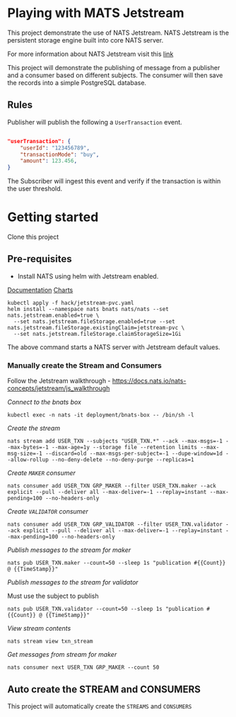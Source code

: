 # Playing with MATS Jetstream

This project demonstrate the use of NATS Jetstream.  NATS Jetstream is the persistent storage engine built into core NATS server.

For more information about NATS Jetstream visit this [link](https://docs.nats.io/nats-concepts/jetstream)

This project will demonstrate the publishing of message from a publisher and a consumer based on different subjects. The consumer will then save the records into a simple PostgreSQL database.

## Rules

Publisher will publish the following a `UserTransaction` event.

```json

"userTransaction": {
    "userId": "123456789",
    "transactionMode": "buy",
    "amount": 123.456,
}
```

The Subscriber will ingest this event and verify if the transaction is within the user threshold.

# Getting started

Clone this project

## Pre-requisites

* Install NATS using helm with Jetstream enabled.  
 
[Documentation](https://docs.nats.io/running-a-nats-service/introduction/running/nats-kubernetes/helm-charts)
[Charts](https://github.com/nats-io/k8s/tree/main/helm/charts/nats)

  
```shell
kubectl apply -f hack/jetstream-pvc.yaml
helm install --namespace nats bnats nats/nats --set nats.jetstream.enabled=true \
  --set nats.jetstream.fileStorage.enabled=true --set nats.jetstream.fileStorage.existingClaim=jetstream-pvc \
  --set nats.jetstream.fileStorage.claimStorageSize=1Gi
```
The above command starts a NATS server with Jetstream default values.

### Manually create the Stream and Consumers

Follow the Jetstream walkthrough - https://docs.nats.io/nats-concepts/jetstream/js_walkthrough

_Connect to the bnats box_

```shell
kubectl exec -n nats -it deployment/bnats-box -- /bin/sh -l
```

_Create the stream_

```shell
nats stream add USER_TXN --subjects "USER_TXN.*" --ack --max-msgs=-1 --max-bytes=-1 --max-age=1y --storage file --retention limits --max-msg-size=-1 --discard=old --max-msgs-per-subject=-1 --dupe-window=1d --allow-rollup --no-deny-delete --no-deny-purge --replicas=1
```

_Create `MAKER` consumer_

```shell
nats consumer add USER_TXN GRP_MAKER --filter USER_TXN.maker --ack explicit --pull --deliver all --max-deliver=-1 --replay=instant --max-pending=100 --no-headers-only 
```

_Create `VALIDATOR` consumer_

```shell
nats consumer add USER_TXN GRP_VALIDATOR --filter USER_TXN.validator --ack explicit --pull --deliver all --max-deliver=-1 --replay=instant --max-pending=100 --no-headers-only 
```

_Publish messages to the stream for maker_

```shell
nats pub USER_TXN.maker --count=50 --sleep 1s "publication #{{Count}} @ {{TimeStamp}}"
```

_Publish messages to the stream for validator_

Must use the subject to publish

```shell
nats pub USER_TXN.validator --count=50 --sleep 1s "publication #{{Count}} @ {{TimeStamp}}"
```

_View stream contents_

```shell
nats stream view txn_stream
```



_Get messages from stream for maker_

```shell
nats consumer next USER_TXN GRP_MAKER --count 50
```

## Auto create the STREAM and CONSUMERS

This project will automatically create the `STREAMS` and `CONSUMERS`
